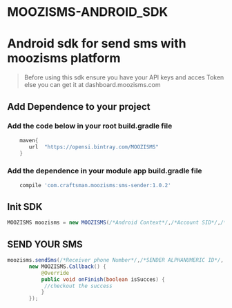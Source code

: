 # MOOZISMS-ANDROID_SDK
# Android sdk for send sms with moozisms platform

>Before using this sdk ensure you have your API keys and acces Token else you can get it at dashboard.moozisms.com

## Add Dependence to your project

### Add the code below in your root build.gradle file
```gradle   
    maven{
       url  "https://opensi.bintray.com/MOOZISMS"
    }
 ```
	
### Add the dependence in your module app build.gradle file
```gradle 
    compile 'com.craftsman.moozisms:sms-sender:1.0.2'
 ```

## Init SDK
 ```java
MOOZISMS moozisms = new MOOZISMS(/*Android Context*/,/*Account SID*/,/*Your Auth Token*/);
```

## SEND YOUR SMS
 ```java
moozisms.sendSms(/*Receiver phone Number*/,/*SENDER ALPHANUMERIC ID*/, 
		new MOOZISMS.Callback() {
            @Override
            public void onFinish(boolean isSucces) {
             //checkout the success
            }
        });
 ```
